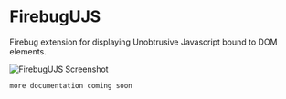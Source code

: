 FirebugUJS
==========

Firebug extension for displaying Unobtrusive Javascript bound to DOM elements.

![FirebugUJS Screenshot](http://github.com/remi/firebug-ujs/raw/master/images/screenshot.png)

    more documentation coming soon
